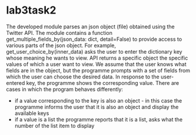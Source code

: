 # lab3task2
The developed module parses an json object (file) obtained using the Twitter API.
The module contains a function get_multiple_fields_by(json_data: dict, detail=False) to provide access to various parts of the json object.
For example, get_user_choice_by(inner_data) asks the user to enter the dictionary key whose meaning he wants to view.
API returns a specific object the specific values of which a user want to view. We assume that the user knows what fields are in the object,
but the programme prompts with a set of fields from which the user can choose the desired data.
In response to the user-entered key, the programme shows the corresponding value.
There are cases in which the program behaves differently:
- if a value corresponding to the key is also an object - in this case the programme informs the user that it is also an object and display the available keys
- if a value is a list the programme reports that it is a list, asks what the number of the list item to display
